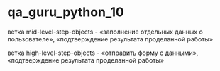 ﻿# qa_guru_python_10
ветка mid-level-step-objects - «заполнение отдельных данных о пользователе», «подтверждение результата проделанной работы»

ветка high-level-step-objects - «отправить форму с данными», «подтверждение результата проделанной работы»
